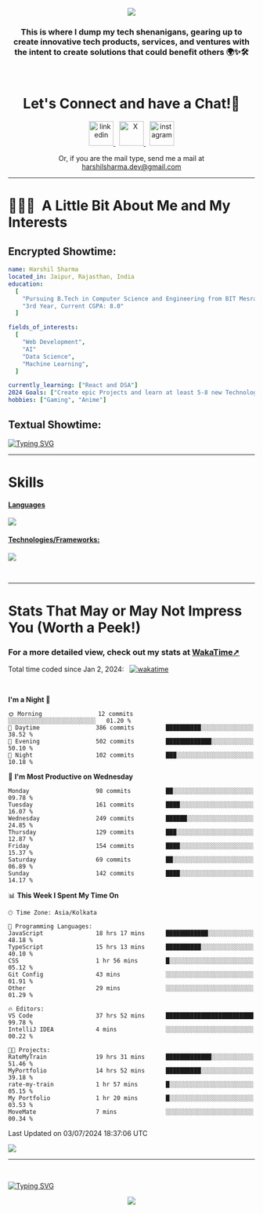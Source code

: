 <p align="center">
  <img src="https://capsule-render.vercel.app/api?type=waving&color=0:000000,100:ec1515&height=140&section=header&animation=fadeIn&text=Hello!&fontColor=ffffff&fontAlignY=34"/>
</p>

<h3 align="center">
This is where I dump my tech shenanigans, gearing up to create innovative tech products, services, and ventures with the intent to create solutions that could benefit others 🌍✨🛠️
</h3>

<br>

<h1 align="center">
  Let's Connect and have a Chat!💬
</h1>

<p align="center">
<a href="https://www.linkedin.com/in/harshilshrma/">
  <img src="https://user-images.githubusercontent.com/46517096/166973395-19676cd8-f8ec-4abf-83ff-da8243505b82.png" alt="linkedin" height="50">
</a>
&nbsp;
<a href="https://twitter.com/harshilshrma">
  <img src="https://user-images.githubusercontent.com/46517096/166974271-91dfa250-d70b-4cb9-8707-f1bda1b708c3.png" alt="X" height="50">
</a>
&nbsp;
<a href="https://www.instagram.com/harshilshrma/">
  <img src="https://user-images.githubusercontent.com/46517096/166974368-9798f39f-1f46-499c-b14e-81f0a3f83a06.png" alt="instagram" height="50">
</a>
</p>

<p align="center">
<a>Or, if you are the mail type, send me a mail at <a href="mailto:harshilsharma.dev@gmail.com">harshilsharma.dev@gmail.com</a>
</p>

---

<h1> 👨🏻‍💻 &nbsp;A Little Bit About Me and My Interests</h1>

<h2>Encrypted Showtime:</h2>

```yaml
name: Harshil Sharma
located_in: Jaipur, Rajasthan, India
education:
  [
    "Pursuing B.Tech in Computer Science and Engineering from BIT Mesra",
    "3rd Year, Current CGPA: 8.0"
  ]

fields_of_interests:
  [
    "Web Development",
    "AI"
    "Data Science",
    "Machine Learning",
  ]

currently_learning: ["React and DSA"]
2024 Goals: ["Create epic Projects and learn at least 5-8 new Technologies."]
hobbies: ["Gaming", "Anime"]
```

<h2>Textual Showtime:</h2>

[![Typing SVG](https://readme-typing-svg.demolab.com?font=Poppins&size=65&duration=1800&pause=1200&color=F7F7F7&background=0D1117&center=true&vCenter=true&random=false&width=2420&height=300&lines=Hey+there%2C+I'm+Harshil;welcome+to+my+life.exe;Get+ready!+The+next+10+points+offer+a+peek+into+my+world;1%2F10%3A+I'm+Currently+pursuing+B.Tech+in+Computer+Science;2%2F10%3A+Coding+by+day%2C+gaming+by+code's+moonlight;3%2F10%3A+Mastering+skills+for+a+Koenigsegg-fueled+tomorrow;4%2F10%3A+I+excel+in+organized+everything%E2%80%94code%2C+spaces%2C+and+life;5%2F10%3A+Coffee%E2%80%94the+real+code+compiler+behind+my+smarts;6%2F10%3A+Learning+AI+to+make+tech+smarter+and+less+Terminator-y;7%2F10%3A+Obsessed+with+LeetCode%E2%80%94tackling+programming+puzzles+daily;8%2F10%3A+Java+holds+the+throne+in+my+coding+kingdom%E2%80%94top+dog;9%2F10%3A+Striving+to+craft+tech+solutions+that+better+the+world;10%2F10%3A+Working+to+leave+a+positive+impact%2C+doing+good+deeds+before+I+go!;thanks+for+diving+into+my+coding+tale%E2%80%94appreciate+it!;(%E3%80%83%EF%BF%A3%EF%B8%B6%EF%BF%A3)%E4%BA%BA(%EF%BF%A3%EF%B8%B6%EF%BF%A3%E3%80%83))](#)

---

# Skills
<p align="center">
  <a href="https://skillicons.dev">
   <h4>Languages</h4>
    <img src="https://skillicons.dev/icons?i=java,python,c,javascript,kotlin" />
    <h4>Technologies/Frameworks:</h4>
    <img src="https://skillicons.dev/icons?i=html,css,bootstrap,nodejs,expressjs,react,mysql,git,github,vscode,idea,androidstudio" />
  </a>
</p>

<br>

---

# Stats That May or May Not Impress You (Worth a Peek!)
<h3>For a more detailed view, check out my stats at <a href="https://wakatime.com/@harshilshrma">WakaTime➚</a></h3>

Total time coded since Jan 2, 2024: &nbsp; [![wakatime](https://wakatime.com/badge/user/018cc9b3-bdfa-4ef4-a679-8bc20c997551.svg)](https://wakatime.com/@018cc9b3-bdfa-4ef4-a679-8bc20c997551)


<br>

<!--START_SECTION:waka-->
**I'm a Night 🦉** 

```text
🌞 Morning                12 commits          ░░░░░░░░░░░░░░░░░░░░░░░░░   01.20 % 
🌆 Daytime                386 commits         ██████████░░░░░░░░░░░░░░░   38.52 % 
🌃 Evening                502 commits         █████████████░░░░░░░░░░░░   50.10 % 
🌙 Night                  102 commits         ███░░░░░░░░░░░░░░░░░░░░░░   10.18 % 
```
📅 **I'm Most Productive on Wednesday** 

```text
Monday                   98 commits          ██░░░░░░░░░░░░░░░░░░░░░░░   09.78 % 
Tuesday                  161 commits         ████░░░░░░░░░░░░░░░░░░░░░   16.07 % 
Wednesday                249 commits         ██████░░░░░░░░░░░░░░░░░░░   24.85 % 
Thursday                 129 commits         ███░░░░░░░░░░░░░░░░░░░░░░   12.87 % 
Friday                   154 commits         ████░░░░░░░░░░░░░░░░░░░░░   15.37 % 
Saturday                 69 commits          ██░░░░░░░░░░░░░░░░░░░░░░░   06.89 % 
Sunday                   142 commits         ████░░░░░░░░░░░░░░░░░░░░░   14.17 % 
```


📊 **This Week I Spent My Time On** 

```text
🕑︎ Time Zone: Asia/Kolkata

💬 Programming Languages: 
JavaScript               18 hrs 17 mins      ████████████░░░░░░░░░░░░░   48.18 % 
TypeScript               15 hrs 13 mins      ██████████░░░░░░░░░░░░░░░   40.10 % 
CSS                      1 hr 56 mins        █░░░░░░░░░░░░░░░░░░░░░░░░   05.12 % 
Git Config               43 mins             ░░░░░░░░░░░░░░░░░░░░░░░░░   01.91 % 
Other                    29 mins             ░░░░░░░░░░░░░░░░░░░░░░░░░   01.29 % 

🔥 Editors: 
VS Code                  37 hrs 52 mins      █████████████████████████   99.78 % 
IntelliJ IDEA            4 mins              ░░░░░░░░░░░░░░░░░░░░░░░░░   00.22 % 

🐱‍💻 Projects: 
RateMyTrain              19 hrs 31 mins      █████████████░░░░░░░░░░░░   51.46 % 
MyPortfolio              14 hrs 52 mins      ██████████░░░░░░░░░░░░░░░   39.18 % 
rate-my-train            1 hr 57 mins        █░░░░░░░░░░░░░░░░░░░░░░░░   05.15 % 
My Portfolio             1 hr 20 mins        █░░░░░░░░░░░░░░░░░░░░░░░░   03.53 % 
MoveMate                 7 mins              ░░░░░░░░░░░░░░░░░░░░░░░░░   00.34 % 
```


 Last Updated on 03/07/2024 18:37:06 UTC
<!--END_SECTION:waka-->

![](https://komarev.com/ghpvc/?username=harshilshrma&color=941315&label=Profile+Visits)


---

<br>

[![Typing SVG](https://readme-typing-svg.demolab.com?font=Gloria+Hallelujah&size=65&duration=2000&pause=1200&color=F7F7F7&background=0D1117&center=true&vCenter=true&random=false&width=2580&height=100&lines=thanks+for+making+it+to+the+end!+Now+go+grab+a+coffee%2C+you've+earned+it!+%F0%9F%98%84%E2%98%95%EF%B8%8F)](#)

<p align="center">
  <img src="https://capsule-render.vercel.app/api?type=waving&color=0:ec1515,150:000000&animation=fadeIn&height=100&section=footer"/>
</p>

